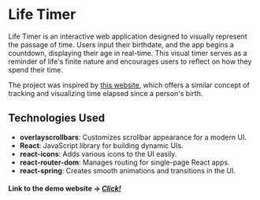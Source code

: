 # Life Timer

Life Timer is an interactive web application designed to visually represent the passage of time. Users input their birthdate, and the app begins a countdown, displaying their age in real-time. This visual timer serves as a reminder of life's finite nature and encourages users to reflect on how they spend their time.

The project was inspired by [this website](https://currentage.netlify.app), which offers a similar concept of tracking and visualizing time elapsed since a person's birth.

## Technologies Used

- **overlayscrollbars**: Customizes scrollbar appearance for a modern UI.
- **React**: JavaScript library for building dynamic UIs.
- **react-icons**: Adds various icons to the UI easily.
- **react-router-dom**: Manages routing for single-page React apps.
- **react-spring**: Creates smooth animations and transitions in the UI.


#### Link to the demo website -> *[Click!](yurgish.github.io/Life-Timer/)* ####


